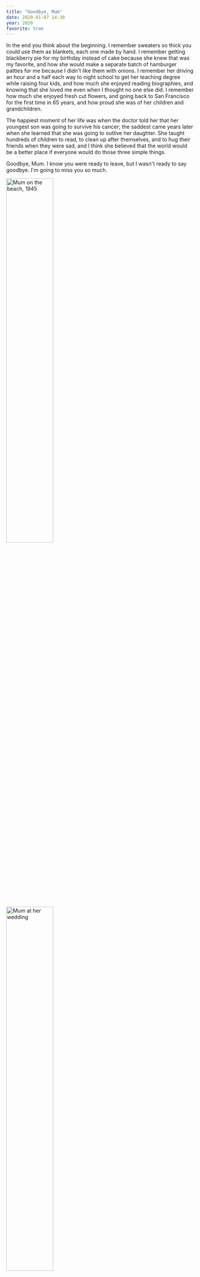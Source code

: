 ```yaml
---
title: "Goodbye, Mum"
date: 2020-01-07 14:30
year: 2020
favorite: true
---
```


In the end you think about the beginning.
I remember sweaters so thick you could use them as blankets,
each one made by hand.
I remember getting blackberry pie for my birthday instead of cake
because she knew that was my favorite,
and how she would make a separate batch of hamburger patties for me
because I didn't like them with onions.
I remember her driving an hour and a half each way to night school
to get her teaching degree
while raising four kids,
and how much she enjoyed reading biographies,
and knowing that she loved me even when I thought no one else did.
I remember how much she enjoyed fresh cut flowers,
and going back to San Francisco for the first time in 65 years,
and how proud she was of her children and grandchildren.

The happiest moment of her life was when the doctor told her that
her youngest son was going to survive his cancer;
the saddest came years later
when she learned that she was going to outlive her daughter.
She taught hundreds of children to read,
to clean up after themselves,
and to hug their friends when they were sad,
and I think she believed that the world would be a better place
if everyone would do those three simple things.

Goodbye, Mum.
I know you were ready to leave,
but I wasn't ready to say goodbye.
I'm going to miss you so much.

<img src="{{ '/files/2020/01/mum-on-the-beach.jpg' | relative_url }}" alt="Mum on the beach, 1945" width="50%" />

<img src="{{ '/files/2020/01/mum-wedding.jpg' | relative_url }}" alt="Mum at her wedding" width="50%" />

<img src="{{ '/files/2020/01/mum-graduation.jpg' | relative_url }}" alt="Mum at her graduation" width="50%" />

<img src="{{ '/files/2020/01/grandma.jpg' | relative_url }}" alt="Grandma 2014" width="50%" />

Doris Wilson <br>
July 22, 1927 - January 7, 2020
